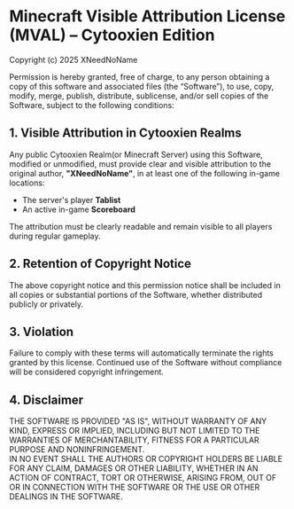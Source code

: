 # Minecraft Visible Attribution License (MVAL) – Cytooxien Edition

Copyright (c) 2025 XNeedNoName

Permission is hereby granted, free of charge, to any person obtaining a copy of this software and associated files (the “Software”), to use, copy, modify, merge, publish, distribute, sublicense, and/or sell copies of the Software, subject to the following conditions:

## 1. Visible Attribution in Cytooxien Realms
Any public Cytooxien Realm(or Minecraft Server) using this Software, modified or unmodified, must provide clear and visible attribution to the original author, **"XNeedNoName"**, in at least one of the following in-game locations:
- The server's player **Tablist**
- An active in-game **Scoreboard**

The attribution must be clearly readable and remain visible to all players during regular gameplay.

## 2. Retention of Copyright Notice
The above copyright notice and this permission notice shall be included in all copies or substantial portions of the Software, whether distributed publicly or privately.

## 3. Violation
Failure to comply with these terms will automatically terminate the rights granted by this license. Continued use of the Software without compliance will be considered copyright infringement.

## 4. Disclaimer
THE SOFTWARE IS PROVIDED "AS IS", WITHOUT WARRANTY OF ANY KIND, EXPRESS OR IMPLIED, INCLUDING BUT NOT LIMITED TO THE WARRANTIES OF MERCHANTABILITY, FITNESS FOR A PARTICULAR PURPOSE AND NONINFRINGEMENT.  
IN NO EVENT SHALL THE AUTHORS OR COPYRIGHT HOLDERS BE LIABLE FOR ANY CLAIM, DAMAGES OR OTHER LIABILITY, WHETHER IN AN ACTION OF CONTRACT, TORT OR OTHERWISE, ARISING FROM, OUT OF OR IN CONNECTION WITH THE SOFTWARE OR THE USE OR OTHER DEALINGS IN THE SOFTWARE.
